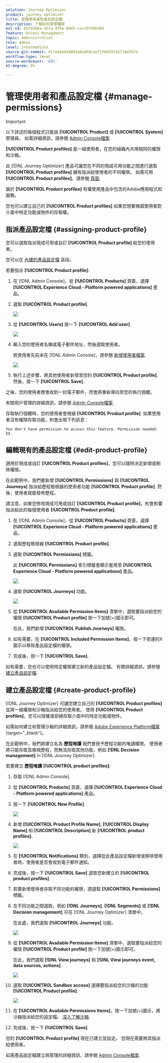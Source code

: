 ```yaml
---
solution: Journey Optimizer
product: journey optimizer
title: 管理使用者和產品設定檔
description: 了解如何管理權限
exl-id: 85fd386a-45fa-4f9a-89d1-cecc0749b90d
feature: Access Management
topic: Administration
role: Admin
level: Intermediate
source-git-commit: d17e64e03d093a8a459caef2fb0197a5710dfb7d
workflow-type: tm+mt
source-wordcount: '691'
ht-degree: 0%

---
```


# 管理使用者和產品設定檔 {#manage-permissions}

>[!IMPORTANT]
>
> 以下詳述的每個程式只能由 **[!UICONTROL Product]** 或 **[!UICONTROL System]** 管理員。 如需詳細資訊，請參閱 [Admin Console檔案](https://helpx.adobe.com/enterprise/admin-guide.html/enterprise/using/admin-roles.ug.html).

**[!UICONTROL Product profiles]** 是一組使用者，在您的組織內共用相同的權限和沙箱。

此 [!DNL Journey Optimizer] 產品可讓您在不同的現成可用功能之間進行選取 **[!UICONTROL Product profiles]** 擁有指派給使用者的不同權限。 如需可用 **[!UICONTROL Product profiles]**，請參閱 [頁面](ootb-product-profiles.md).

屬於 **[!UICONTROL Product profiles]** 有權使用產品中包含的Adobe應用程式和服務。

您也可以建立自己的 **[!UICONTROL Product profiles]** 如果您想要微調使用者對介面中特定功能或物件的存取權。

## 指派產品設定檔 {#assigning-product-profile}

您可以選取指派現成可用或自訂 **[!UICONTROL Product profile]** 給您的使用者。

您可以在 [內建的產品設定檔](ootb-product-profiles.md) 區段。

若要指派 **[!UICONTROL Product profile]**:

1. 在 [!DNL Admin Console]，從 **[!UICONTROL Products]** 頁簽，選擇 **[!UICONTROL Experience Cloud - Platform powered applications]** 產品。

1. 選取 **[!UICONTROL Product profile]**.

   ![](assets/do-not-localize/access_control_2.png)

1. 從 **[!UICONTROL Users]** 按一下 **[!UICONTROL Add user]**.

   ![](assets/do-not-localize/access_control_3.png)

1. 輸入您的使用者名稱或電子郵件地址，然後選取使用者。

   若使用者先前未在 [!DNL Admin Console]，請參閱 [新增使用者檔案](https://helpx.adobe.com/enterprise/admin-guide.html/enterprise/using/manage-users-individually.ug.html#add-users).

   ![](assets/do-not-localize/access_control_4.png)

1. 執行上述步驟，將其他使用者新增至您的 **[!UICONTROL Product profile]**. 然後，按一下 **[!UICONTROL Save]**.

之後，您的使用者應會收到一封電子郵件，而會將重新導向至您的執行個體。

有關用戶管理的詳細資訊，請參閱 [Admin Console檔案](https://helpx.adobe.com/enterprise/admin-guide.html/enterprise/using/manage-users-individually.ug.html).

存取執行個體時，您的使用者會根據 **[!UICONTROL Product profile]**. 如果使用者沒有權限存取功能，則會出現下列訊息：

`You don't have permission to access this feature. Permission needed: XX.`

## 編輯現有的產品設定檔 {#edit-product-profile}

適用於現成或自訂 **[!UICONTROL Product profiles]**，您可以隨時決定新增或刪除權限。

在此範例中，我們要新增 **[!UICONTROL Permissions]** 與 **[!UICONTROL Journeys]** 指派給歷程檢視器的使用者功能 **[!UICONTROL Product profile]**. 然後，使用者就能發佈歷程。

請注意，如果您修改現成可用或自訂 **[!UICONTROL Product profile]**，則會影響指派給此的每個使用者 **[!UICONTROL Product profile]**.

1. 在 [!DNL Admin Console]，從 **[!UICONTROL Products]** 頁簽，選擇 **[!UICONTROL Experience Cloud - Platform powered applications]** 產品。

1. 選取歷程檢視器 **[!UICONTROL Product profile]**.

1. 選取 **[!UICONTROL Permissions]** 標籤。

   此 **[!UICONTROL Permissions]** 索引標籤會顯示套用至 **[!UICONTROL Experience Cloud - Platform powered applications]** 產品。

   ![](assets/do-not-localize/access_control_5.png)

1. 選取 **[!UICONTROL Journeys]** 功能。

   ![](assets/do-not-localize/access_control_6.png)

1. 從 **[!UICONTROL Available Permission Items]** 清單中，選取要指派給您的權限 **[!UICONTROL Product profile]** 按一下加號(+)圖示即可。

   在此，我們新增 **[!UICONTROL Publish Journeys]** 權限。

1. 如有需要，在 **[!UICONTROL Included Permission Items]**，按一下旁邊的X圖示以移除產品設定檔的權限。

1. 完成後，按一下 **[!UICONTROL Save]**.

如有需要，您也可以使用特定權限建立新的產品設定檔。 有關詳細資訊，請參閱 [建立產品設定檔](#create-product-profile).

## 建立產品設定檔 {#create-product-profile}

[!DNL Journey Optimizer] 可讓您建立自己的 **[!UICONTROL Product profiles]** 並將一組權限和沙箱指派給您的使用者。 使用 **[!UICONTROL Product profiles]**，您可以授權或拒絕存取介面中的特定功能或物件。

如需如何建立和管理沙箱的詳細資訊，請參閱 [Adobe Experience Platform檔案](https://experienceleague.adobe.com/docs/experience-platform/sandbox/ui/user-guide.html){target=&quot;_blank&quot;}。

在此範例中，我們將建立名為 **歷程唯讀** 我們會授予歷程功能的唯讀權限。 使用者將只能存取及檢視歷程，而無法存取其他功能，例如 **[!DNL  Decision management]** in [!DNL Journey Optimizer].

若要建立 **歷程唯讀** **[!UICONTROL product profiles]**:

1. 存取 [!DNL Admin Console].

1. 從 **[!UICONTROL Products]** 頁簽，選擇 **[!UICONTROL Experience Cloud - Platform powered applications]** 產品。

1. 按一下 **[!UICONTROL New Profile]**.

   ![](assets/do-not-localize/access_control_9.png)

1. 新增 **[!UICONTROL Product Profile Name]**, **[!UICONTROL Display Name]** 和 **[!UICONTROL Description]** 新 **[!UICONTROL product profiles]**.

   ![](assets/do-not-localize/access_control_10.png)

1. 在 **[!UICONTROL Notifications]** 類別，選擇從此產品設定檔新增或移除使用者時，使用者是否會收到電子郵件通知。

1. 完成後，按一下 **[!UICONTROL Save]** 選取您新建立的 **[!UICONTROL product profiles]**.

1. 若要新增使用者存取不同功能的權限，請選取 **[!UICONTROL Permissions]** 標籤。

1. 在不同功能之間選取，例如 **[!DNL Journeys]**, **[!DNL Segments]** 或 **[!DNL Decision management]** 可在 [!DNL Journey Optimizer] 清單中。

   在此處，我們選取 **[!UICONTROL Journeys]** 功能。

   ![](assets/do-not-localize/access_control_11.png)

1. 從 **[!UICONTROL Available Permission Items]** 清單中，選取要指派給您的權限 **[!UICONTROL Product profile]** 按一下加號(+)圖示即可。

   在此，我們選取 **[!DNL View journeys]** 和 **[!DNL View journeys event, data sources, actions]**.

   ![](assets/do-not-localize/access_control_12.png)

1. 選取 **[!UICONTROL Sandbox access]** 選擇要指派給您的沙箱的功能 **[!UICONTROL Product profile]**.

   ![](assets/do-not-localize/access_control_13.png)

1. 在 **[!UICONTROL Available Permissions Items]**，按一下加號(+)圖示，將沙箱指派給您的設定檔。 [深入了解沙箱](sandboxes.md).

1. 完成後，按一下 **[!UICONTROL Save]**.

您的 **[!UICONTROL Product profile]** 現在已建立並設定。 您現在需要將其指派給使用者。

如需產品設定檔建立與管理的詳細資訊，請參閱 [Admin Console檔案](https://helpx.adobe.com/enterprise/admin-guide.html/enterprise/using/manage-product-profiles.ug.html).
